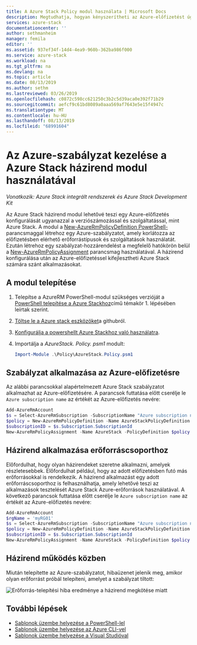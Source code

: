 ```yaml
---
title: A Azure Stack Policy modul használata | Microsoft Docs
description: Megtudhatja, hogyan kényszerítheti az Azure-előfizetést úgy, hogy az Azure Stack-előfizetésre viselkedjen
services: azure-stack
documentationcenter: ''
author: sethmanheim
manager: femila
editor: ''
ms.assetid: 937ef34f-14d4-4ea9-960b-362ba986f000
ms.service: azure-stack
ms.workload: na
ms.tgt_pltfrm: na
ms.devlang: na
ms.topic: article
ms.date: 08/13/2019
ms.author: sethm
ms.lastreviewed: 03/26/2019
ms.openlocfilehash: c0872c598cc621250c3b2c5d39aca0e392f71b29
ms.sourcegitcommit: aefcf9c61bd8089a0aaa569af7643e5e15f4947c
ms.translationtype: MT
ms.contentlocale: hu-HU
ms.lasthandoff: 08/13/2019
ms.locfileid: "68991604"
---
```

# <a name="manage-azure-policy-using-the-azure-stack-policy-module"></a>Az Azure-szabályzat kezelése a Azure Stack házirend modul használatával

*Vonatkozik: Azure Stack integrált rendszerek és Azure Stack Development Kit*

Az Azure Stack házirend modul lehetővé teszi egy Azure-előfizetés konfigurálását ugyanazzal a verziószámozással és szolgáltatással, mint Azure Stack. A modul a [New-AzureRmPolicyDefinition PowerShell-](/powershell/module/azurerm.resources/new-azurermpolicydefinition) parancsmaggal létrehoz egy Azure-szabályzatot, amely korlátozza az előfizetésben elérhető erőforrástípusok és szolgáltatások használatát. Ezután létrehoz egy szabályzat-hozzárendelést a megfelelő hatókörön belül a [New-AzureRmPolicyAssignment](/powershell/module/azurerm.resources/new-azurermpolicyassignment) parancsmag használatával. A házirend konfigurálása után az Azure-előfizetéssel kifejlesztheti Azure Stack számára szánt alkalmazásokat.

## <a name="install-the-module"></a>A modul telepítése

1. Telepítse a AzureRM PowerShell-modul szükséges verzióját a [PowerShell telepítése a Azure Stackhoz](../operator/azure-stack-powershell-install.md)című témakör 1. lépésében leírtak szerint.
2. [Töltse le a Azure stack eszközöket](../operator/azure-stack-powershell-download.md)a githubról.
3. [Konfigurálja a powershellt Azure Stackhoz való használatra](azure-stack-powershell-configure-user.md).
4. Importálja a *AzureStack. Policy. psm1* modult:

   ```powershell
   Import-Module .\Policy\AzureStack.Policy.psm1
   ```

## <a name="apply-policy-to-azure-subscription"></a>Szabályzat alkalmazása az Azure-előfizetésre

Az alábbi parancsokkal alapértelmezett Azure Stack szabályzatot alkalmazhat az Azure-előfizetésére. A parancsok futtatása előtt cserélje le `Azure subscription name` az értékét az Azure-előfizetés nevére:

```powershell
Add-AzureRmAccount
$s = Select-AzureRmSubscription -SubscriptionName "Azure subscription name"
$policy = New-AzureRmPolicyDefinition -Name AzureStackPolicyDefinition -Policy (Get-AzsPolicy)
$subscriptionID = $s.Subscription.SubscriptionId
New-AzureRmPolicyAssignment -Name AzureStack -PolicyDefinition $policy -Scope /subscriptions/$subscriptionID
```

## <a name="apply-policy-to-a-resource-group"></a>Házirend alkalmazása erőforráscsoporthoz

Előfordulhat, hogy olyan házirendeket szeretne alkalmazni, amelyek részletesebbek. Előfordulhat például, hogy az adott előfizetésben futó más erőforrásokkal is rendelkezik. A házirend alkalmazást egy adott erőforráscsoporthoz is felhasználhatja, amely lehetővé teszi az alkalmazások tesztelését Azure Stack Azure-erőforrások használatával. A következő parancsok futtatása előtt cserélje le `Azure subscription name` az értékét az Azure-előfizetés nevére:

```powershell
Add-AzureRmAccount
$rgName = 'myRG01'
$s = Select-AzureRmSubscription -SubscriptionName "Azure subscription name"
$policy = New-AzureRmPolicyDefinition -Name AzureStackPolicyDefinition -Policy (Get-AzsPolicy)
$subscriptionID = $s.Subscription.SubscriptionId
New-AzureRmPolicyAssignment -Name AzureStack -PolicyDefinition $policy -Scope /subscriptions/$subscriptionID/resourceGroups/$rgName
```

## <a name="policy-in-action"></a>Házirend működés közben

Miután telepítette az Azure-szabályzatot, hibaüzenet jelenik meg, amikor olyan erőforrást próbál telepíteni, amelyet a szabályzat tiltott:

![Erőforrás-telepítési hiba eredménye a házirend megkötése miatt](./media/azure-stack-policy-module/image1.png)

## <a name="next-steps"></a>További lépések

* [Sablonok üzembe helyezése a PowerShell-lel](azure-stack-deploy-template-powershell.md)
* [Sablonok üzembe helyezése az Azure CLI-vel](azure-stack-deploy-template-command-line.md)
* [Sablonok üzembe helyezése a Visual Studióval](azure-stack-deploy-template-visual-studio.md)
